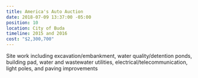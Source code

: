 ```yaml
---
title: America's Auto Auction
date: 2018-07-09 13:37:00 -05:00
position: 10
location: City of Buda
timeline: 2015 and 2016
cost: "$2,300,700"
---
```


Site work including excavation/embankment, water quality/detention ponds, building pad, water and wastewater utilities, electrical/telecommunication, light poles, and paving improvements